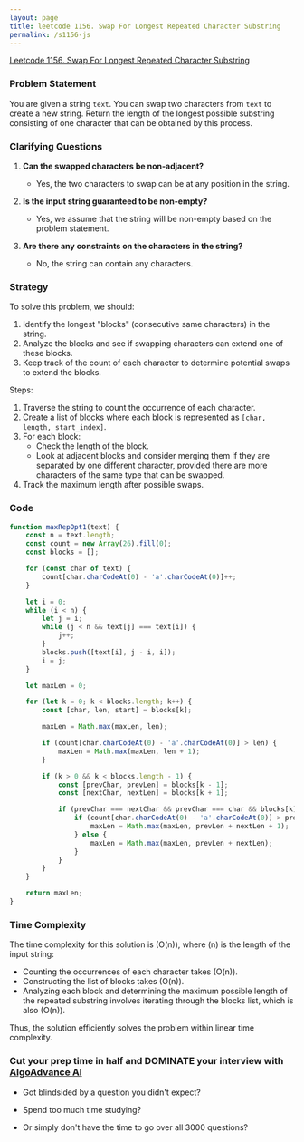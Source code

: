```yaml
---
layout: page
title: leetcode 1156. Swap For Longest Repeated Character Substring
permalink: /s1156-js
---
```

[Leetcode 1156. Swap For Longest Repeated Character Substring](https://algoadvance.github.io/algoadvance/l1156)
### Problem Statement

You are given a string `text`. You can swap two characters from `text` to create a new string. Return the length of the longest possible substring consisting of one character that can be obtained by this process.

### Clarifying Questions

1. **Can the swapped characters be non-adjacent?**
   - Yes, the two characters to swap can be at any position in the string.
  
2. **Is the input string guaranteed to be non-empty?**
   - Yes, we assume that the string will be non-empty based on the problem statement.
  
3. **Are there any constraints on the characters in the string?**
   - No, the string can contain any characters.

### Strategy

To solve this problem, we should:
1. Identify the longest "blocks" (consecutive same characters) in the string.
2. Analyze the blocks and see if swapping characters can extend one of these blocks.
3. Keep track of the count of each character to determine potential swaps to extend the blocks.

Steps:
1. Traverse the string to count the occurrence of each character.
2. Create a list of blocks where each block is represented as `[char, length, start_index]`.
3. For each block:
   - Check the length of the block.
   - Look at adjacent blocks and consider merging them if they are separated by one different character, provided there are more characters of the same type that can be swapped.
4. Track the maximum length after possible swaps.

### Code

```javascript
function maxRepOpt1(text) {
    const n = text.length;
    const count = new Array(26).fill(0);
    const blocks = [];

    for (const char of text) {
        count[char.charCodeAt(0) - 'a'.charCodeAt(0)]++;
    }

    let i = 0;
    while (i < n) {
        let j = i;
        while (j < n && text[j] === text[i]) {
            j++;
        }
        blocks.push([text[i], j - i, i]);
        i = j;
    }

    let maxLen = 0;

    for (let k = 0; k < blocks.length; k++) {
        const [char, len, start] = blocks[k];

        maxLen = Math.max(maxLen, len);

        if (count[char.charCodeAt(0) - 'a'.charCodeAt(0)] > len) {
            maxLen = Math.max(maxLen, len + 1);
        }

        if (k > 0 && k < blocks.length - 1) {
            const [prevChar, prevLen] = blocks[k - 1];
            const [nextChar, nextLen] = blocks[k + 1];

            if (prevChar === nextChar && prevChar === char && blocks[k].length === 1) {
                if (count[char.charCodeAt(0) - 'a'.charCodeAt(0)] > prevLen + nextLen) {
                    maxLen = Math.max(maxLen, prevLen + nextLen + 1);
                } else {
                    maxLen = Math.max(maxLen, prevLen + nextLen);
                }
            }
        }
    }

    return maxLen;
}
```

### Time Complexity

The time complexity for this solution is \(O(n)\), where \(n\) is the length of the input string:
- Counting the occurrences of each character takes \(O(n)\).
- Constructing the list of blocks takes \(O(n)\).
- Analyzing each block and determining the maximum possible length of the repeated substring involves iterating through the blocks list, which is also \(O(n)\).

Thus, the solution efficiently solves the problem within linear time complexity.


### Cut your prep time in half and DOMINATE your interview with [AlgoAdvance AI](https://algoAdvance.com)

- Got blindsided by a question you didn't expect?

- Spend too much time studying?

- Or simply don't have the time to go over all 3000 questions?

